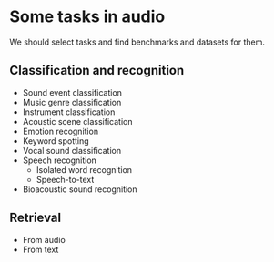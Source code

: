 # Some tasks in audio

We should select tasks and find benchmarks and datasets for them.

## Classification and recognition

- Sound event classification
- Music genre classification
- Instrument classification
- Acoustic scene classification
- Emotion recognition
- Keyword spotting
- Vocal sound classification
- Speech recognition
  - Isolated word recognition
  - Speech-to-text
- Bioacoustic sound recognition

## Retrieval

- From audio
- From text
